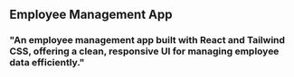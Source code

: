 ## Employee Management App 

### "An employee management app built with React and Tailwind CSS, offering a clean, responsive UI for managing employee data efficiently."